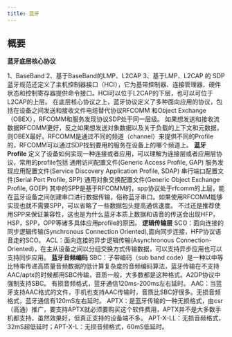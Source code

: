 ```yaml
---
title: 蓝牙
---
```


## 概要


**蓝牙底层核心协议** 

1、BaseBand 2、基于BaseBand的LMP、L2CAP 3、基于LMP、L2CAP 的 SDP 蓝牙规范还定义了主机控制器接口（HCI），它为基带控制器、连接管理器、硬件状态和控制寄存器提供命令接口。HCI可以位于L2CAP的下层，也可以可位于L2CAP的上层。 在底层核心协议之上，蓝牙协议定义了多种面向应用的协议，包括在设备之间发送和接收文件电缆替代协议RFCOMM 和Object Exchange（OBEX），RFCOMM和服务发现协议SDP处于同一层级。 如果想发送和接收流数据RFCOMM更好，反之如果想发送对象数据以及关于负载的上下文和元数据，则OBEX最好。RFCOMM是通过不同的频道（channel）来提供不同的Profile的，RFCOMM可以通过SDP找到要用的服务在设备上的哪个频道上。 **蓝牙Profile** 定义了设备如何实现一种连接或者应用，可以理解为连接层或者应用层协议，常用的profile包括 通用访问配置文件(Generic Access Profile, GAP) 服务发现应用配置文件(Service Discovery Application Profile, SDAP) 串行端口配置文件(Serial Port Profile, SPP) 通用对象交换配置文件(Generic Object Exchange Profile, GOEP) 其中的SPP是基于RFCOMM的，spp协议处于rfcomm的上层，能在蓝牙设备之间创建串口进行数据传输，俗称蓝牙串口。如果使用RFCOMM能够实现也就不需要SPP，可以省略了一些数据包头提高通信速度。 不过还是推荐使用SPP来保证兼容性，这也是为什么蓝牙本质上数据和语音的传送会出现HFP，HSP，SPP，OPP等诸多具体应用profile的原因。 **逻辑传输层** SCO：面向连接的同步逻辑传输(Synchronous Connection Oriented),面向同步连接，HFP协议语音走的SCO。 ACL：面向连接的异步逻辑传输(Asynchronous Connection-Oriented)，在主从设备之间以分组交换方式传输数据，可以支持异步应用也可以支持同步应用。 **蓝牙音频编码** SBC：子带编码（sub band code）是一种以中等比特率传递高质量音频数据的低计算复杂度的音频编码算法，蓝牙传输在不支持AAC/aptx的时候都用SBC传输，音质一般，大多数都是这种格式。A2DP协议中强制支持SBC。 有损音频格式，蓝牙通信120ms-200ms左右延时。 AAC：当蓝牙支持AAC格式的文件，手机也支持AAC传输时，音质比SBC好很多。无损音频格式，蓝牙通信有120mS左右延时。 APTX：是蓝牙传输的一种无损格式，由csr（高通）推广，要支持APTX就必须要购买这个软件费用，APTX并不是大多数手机都支持，虽然效果好，但真正支持的设备端不多。 APT-X-LL：无损音频格式，32mS超低延时；APT-X-L：无损音频格式，60mS低延时。